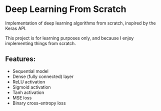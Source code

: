 # Deep Learning From Scratch
Implementation of deep learning algorithms from scratch, inspired by the Keras API.

This project is for learning purposes only, and because I enjoy implementing things from scratch.

## Features:
- Sequential model
- Dense (fully connected) layer
- ReLU activation
- Sigmoid activation
- Tanh activation
- MSE loss
- Binary cross-entropy loss